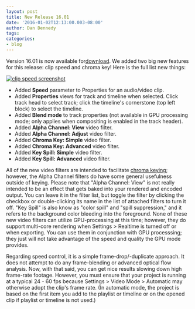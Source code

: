```yaml
---
layout: post
title: New Release 16.01
date: '2016-01-02T12:13:00.003-08:00'
author: Dan Dennedy
tags:
categories:
- blog
---
```


Version 16.01 is now available for<a href="http://www.shotcut.org/bin/view/Shotcut/Download">download</a>. We added two big new features for this release: clip speed and chroma key! Here is the full list new things:

<a href="http://4.bp.blogspot.com/-evGxAwvBgA8/VogjF1_WHnI/AAAAAAAAHkQ/Rw88I45ZRfo/s1600/clip-speed.png" imageanchor="1"><img alt="clip speed screenshot" border="0" src="http://4.bp.blogspot.com/-evGxAwvBgA8/VogjF1_WHnI/AAAAAAAAHkQ/Rw88I45ZRfo/s1600/clip-speed.png" title="" /></a>

<ul><li>Added <b>Speed</b> parameter to Properties for an audio/video clip.</li><li>Added <b>Properties</b> views for track and timeline when selected. Click track head to select track; click the timeline's cornerstone (top left block) to select the timeline.&nbsp;</li><li>Added <b>Blend mode</b> to track properties (not available in GPU processing mode; only applies when compositing is enabled in the track header).&nbsp;</li><li>Added <b>Alpha Channel: View</b> video filter.&nbsp;</li><li>Added <b>Alpha Channel: Adjust</b> video filter.&nbsp;</li><li>Added <b>Chroma Key: Simple</b> video filter.&nbsp;</li><li>Added <b>Chroma Key: Advanced</b> video filter.&nbsp;</li><li>Added <b>Key Spill: Simple</b> video filter.</li><li>Added <b>Key Spill: Advanced</b> video filter.</li></ul>

All of the new video filters are intended to facilitate <a href="https://en.wikipedia.org/w/index.php?title=Chroma_key&amp;oldid=697872122">chroma keying</a>; however, the Alpha Channel filters do have some general usefulness outside of keying. Please note that "Alpha Channel: View" is not really intended to be an effect that gets baked into your rendered and encoded output. You can leave it in the filter list, but toggle the filter by clicking the checkbox or double-clicking its name in the list of attached filters to turn it off. "Key Spill" is also know as "color spill" and "spill suppression," and it refers to the background color bleeding into the foreground. None of these new video filters can utilize GPU-processing at this time; however, they do support multi-core rendering when Settings &gt; Realtime is turned off or when exporting. You can use them in conjunction with GPU processsing; they just will not take advantage of the speed and quality the GPU mode provides.

Regarding speed control, it is a simple frame-drop/-duplicate approach. It does not attempt to do any frame-blending or advanced optical flow analysis. Now, with that said, you can get nice results slowing down high frame-rate footage. However, you must ensure that your project is running at a typical 24 - 60 fps because Settings &gt; Video Mode &gt; Automatic may otherwise adopt the clip's frame rate. (In automatic mode, the project is based on the first item you add to the playlist or timeline or on the opened clip if playlist or timeline is not used.)
